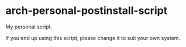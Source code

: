 # arch-personal-postinstall-script
My personal script.

If you end up using this script, please change it to suit your own system.
